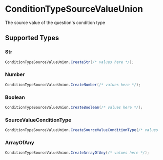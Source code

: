 # ConditionTypeSourceValueUnion

The source value of the question's condition type


## Supported Types

### Str

```csharp
ConditionTypeSourceValueUnion.CreateStr(/* values here */);
```

### Number

```csharp
ConditionTypeSourceValueUnion.CreateNumber(/* values here */);
```

### Boolean

```csharp
ConditionTypeSourceValueUnion.CreateBoolean(/* values here */);
```

### SourceValueConditionType

```csharp
ConditionTypeSourceValueUnion.CreateSourceValueConditionType(/* values here */);
```

### ArrayOfAny

```csharp
ConditionTypeSourceValueUnion.CreateArrayOfAny(/* values here */);
```
